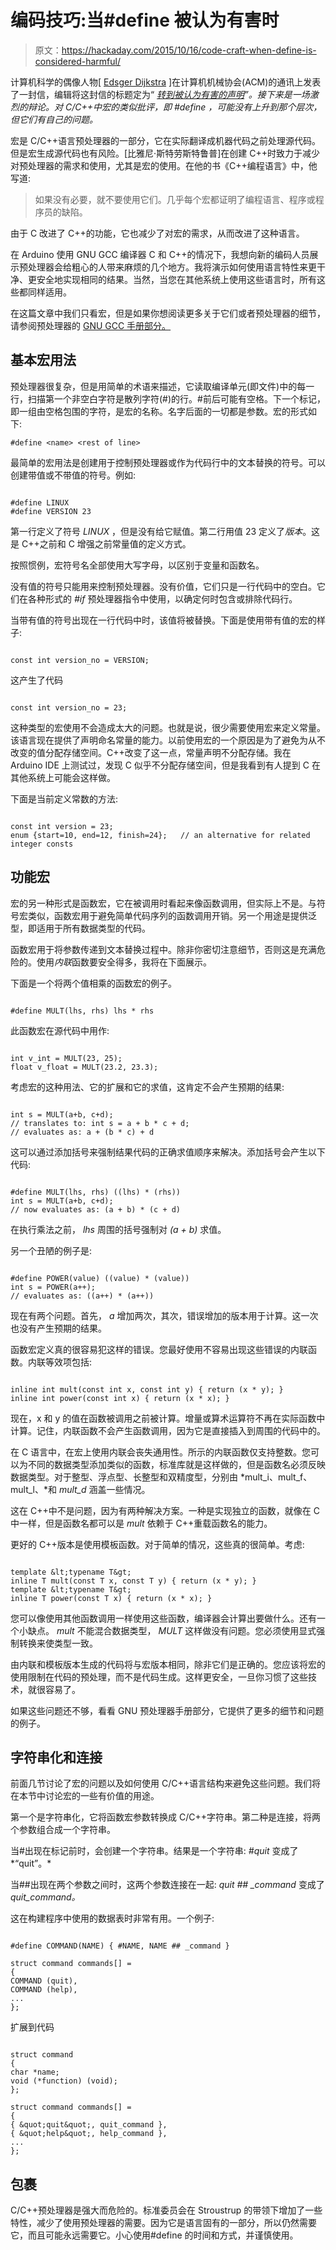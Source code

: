 # 编码技巧:当#define 被认为有害时

> 原文：<https://hackaday.com/2015/10/16/code-craft-when-define-is-considered-harmful/>

计算机科学的偶像人物[ [Edsger Dijkstra](https://en.wikipedia.org/wiki/Edsger_W._Dijkstra) ]在计算机机械协会(ACM)的通讯上发表了一封信，编辑将这封信的标题定为“ *[转到被认为有害的声明](http://www.u.arizona.edu/~rubinson/copyright_violations/Go_To_Considered_Harmful.html)”。接下来是一场激烈的辩论。对 C/C++中宏的类似批评，即 *#define* ，可能没有上升到那个层次，但它们有自己的问题。*

宏是 C/C++语言预处理器的一部分，它在实际翻译成机器代码之前处理源代码。但是宏生成源代码也有风险。[比雅尼·斯特劳斯特鲁普]在创建 C++时致力于减少对预处理器的需求和使用，尤其是宏的使用。在他的书《C++编程语言》中，他写道:

> 如果没有必要，就不要使用它们。几乎每个宏都证明了编程语言、程序或程序员的缺陷。

由于 C 改进了 C++的功能，它也减少了对宏的需求，从而改进了这种语言。

在 Arduino 使用 GNU GCC 编译器 C 和 C++的情况下，我想向新的编码人员展示预处理器会给粗心的人带来麻烦的几个地方。我将演示如何使用语言特性来更干净、更安全地实现相同的结果。当然，当您在其他系统上使用这些语言时，所有这些都同样适用。

在这篇文章中我们只看宏，但是如果你想阅读更多关于它们或者预处理器的细节，请参阅预处理器的 [GNU GCC 手册部分。](https://gcc.gnu.org/onlinedocs/cpp/index.html)

## 基本宏用法

预处理器很复杂，但是用简单的术语来描述，它读取编译单元(即文件)中的每一行，扫描第一个非空白字符是散列字符(#)的行。#前后可能有空格。下一个标记，即一组由空格包围的字符，是宏的名称。名字后面的一切都是参数。宏的形式如下:

```
#define <name> <rest of line>
```

最简单的宏用法是创建用于控制预处理器或作为代码行中的文本替换的符号。可以创建带值或不带值的符号。例如:

```

#define LINUX 
#define VERSION 23 

```

第一行定义了符号 *LINUX* ，但是没有给它赋值。第二行用值 23 定义了*版本*。这是 C++之前和 C 增强之前常量值的定义方式。

按照惯例，宏符号名全部使用大写字母，以区别于变量和函数名。

没有值的符号只能用来控制预处理器。没有价值，它们只是一行代码中的空白。它们在各种形式的 *#if* 预处理器指令中使用，以确定何时包含或排除代码行。

当带有值的符号出现在一行代码中时，该值将被替换。下面是使用带有值的宏的样子:

```

const int version_no = VERSION; 

```

这产生了代码

```

const int version_no = 23; 

```

这种类型的宏使用不会造成太大的问题。也就是说，很少需要使用宏来定义常量。该语言现在提供了声明命名常量的能力。以前使用宏的一个原因是为了避免为从不改变的值分配存储空间。C++改变了这一点，常量声明不分配存储。我在 Arduino IDE 上测试过，发现 C 似乎不分配存储空间，但是我看到有人提到 C 在其他系统上可能会这样做。

下面是当前定义常数的方法:

```

const int version = 23;
enum {start=10, end=12, finish=24};   // an alternative for related integer consts

```

## 功能宏

宏的另一种形式是函数宏，它在被调用时看起来像函数调用，但实际上不是。与符号宏类似，函数宏用于避免简单代码序列的函数调用开销。另一个用途是提供泛型，即适用于所有数据类型的代码。

函数宏用于将参数传递到文本替换过程中。除非你密切注意细节，否则这是充满危险的。使用*内联*函数要安全得多，我将在下面展示。

下面是一个将两个值相乘的函数宏的例子。

```

#define MULT(lhs, rhs) lhs * rhs

```

此函数宏在源代码中用作:

```

int v_int = MULT(23, 25);
float v_float = MULT(23.2, 23.3);

```

考虑宏的这种用法、它的扩展和它的求值，这肯定不会产生预期的结果:

```

int s = MULT(a+b, c+d);
// translates to: int s = a + b * c + d;
// evaluates as: a + (b * c) + d

```

这可以通过添加括号来强制结果代码的正确求值顺序来解决。添加括号会产生以下代码:

```

#define MULT(lhs, rhs) ((lhs) * (rhs))
int s = MULT(a+b, c+d);
// now evaluates as: (a + b) * (c + d)

```

在执行乘法之前， *lhs* 周围的括号强制对 *(a + b)* 求值。

另一个丑陋的例子是:

```

#define POWER(value) ((value) * (value))
int s = POWER(a++);
// evaluates as: ((a++) * (a++))

```

现在有两个问题。首先， *a* 增加两次，其次，错误增加的版本用于计算。这一次也没有产生预期的结果。

函数宏定义真的很容易犯这样的错误。您最好使用不容易出现这些错误的内联函数。内联等效项包括:

```

inline int mult(const int x, const int y) { return (x * y); }
inline int power(const int x) { return (x * x); }

```

现在，x 和 y 的值在函数被调用之前被计算。增量或算术运算符不再在实际函数中计算。记住，内联函数不会产生函数调用，因为它是直接插入到周围的代码中的。

在 C 语言中，在宏上使用内联会丧失通用性。所示的内联函数仅支持整数。您可以为不同的数据类型添加类似的函数，标准库就是这样做的，但是函数名必须反映数据类型。对于整型、浮点型、长整型和双精度型，分别由 *mult_i、mult_f、mult_l、*和 *mult_d* 涵盖一些情况。

这在 C++中不是问题，因为有两种解决方案。一种是实现独立的函数，就像在 C 中一样，但是函数名都可以是 *mult* 依赖于 C++重载函数名的能力。

更好的 C++版本是使用模板函数。对于简单的情况，这些真的很简单。考虑:

```

template &lt;typename T&gt;
inline T mult(const T x, const T y) { return (x * y); }
template &lt;typename T&gt;
inline T power(const T x) { return (x * x); }

```

您可以像使用其他函数调用一样使用这些函数，编译器会计算出要做什么。还有一个小缺点。 *mult* 不能混合数据类型， *MULT* 这样做没有问题。您必须使用显式强制转换来使类型一致。

由内联和模板版本生成的代码将与宏版本相同，除非它们是正确的。您应该将宏的使用限制在代码的预处理，而不是代码生成。这样更安全，一旦你习惯了这些技术，就很容易了。

如果这些问题还不够，看看 GNU 预处理器手册部分，它提供了更多的细节和问题的例子。

## 字符串化和连接

前面几节讨论了宏的问题以及如何使用 C/C++语言结构来避免这些问题。我们将在本节中讨论宏的一些有价值的用途。

第一个是字符串化，它将函数宏参数转换成 C/C++字符串。第二种是连接，将两个参数组合成一个字符串。

当#出现在标记前时，会创建一个字符串。结果是一个字符串: *#quit* 变成了*“quit”。*

当##出现在两个参数之间时，这两个参数连接在一起: *quit ## _command* 变成了 *quit_command。*

这在构建程序中使用的数据表时非常有用。一个例子:

```

#define COMMAND(NAME) { #NAME, NAME ## _command }

struct command commands[] =
{
COMMAND (quit),
COMMAND (help),
...
};

```

扩展到代码

```

struct command
{
char *name;
void (*function) (void);
};

struct command commands[] =
{
{ &quot;quit&quot;, quit_command },
{ &quot;help&quot;, help_command },
...
};

```

## 包裹

C/C++预处理器是强大而危险的。标准委员会在 Stroustrup 的带领下增加了一些特性，减少了使用预处理器的需要。因为它是语言固有的一部分，所以仍然需要它，而且可能永远需要它。小心使用#define 的时间和方式，并谨慎使用。